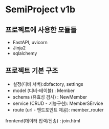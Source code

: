# SemiProject v1b

## 프로젝트에 사용한 모듈들
+ FastAPI, uvicorn
+ Jinja2
+ sqlalchemy


## 프로젝트 기본 구조
+ 설정(디비 서버):dbfactory, settings
+ model (디비-테이블) : Member
+ schema (유효성 검사) : NewMember
+ service (CRUD - 기능구현): MemberSErvice
+ route (url - 엔드포인트 제공): member_router

frontend(데이터 입력/전송) : join.html